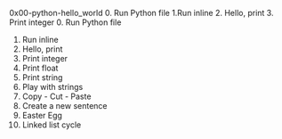 0x00-python-hello_world
0. Run Python file
1.Run inline
2. Hello, print
3. Print integer
0. Run Python file
1. Run inline
2. Hello, print
3. Print integer
4. Print float
5. Print string
6. Play with strings
7. Copy - Cut - Paste
8. Create a new sentence
9. Easter Egg
10. Linked list cycle
